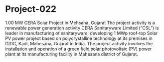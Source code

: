 # Project-022
1.00 MW CERA Solar Project in Mehsana, Gujarat
The project activity is a renewable power generation activity CERA Sanitaryware Limited (“CSL”) is leader in manufacturing of sanitaryware, developing 1 MWp roof-top Solar PV power project based on polycrystalline technology at its premises in GIDC, Kadi, Mahesana, Gujarat in India. The project activity involves the installation and operation of a green field solar photovoltaic (PV) power plant at its manufacturing facility in Mahesana district of Gujarat. 
